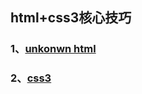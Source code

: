 ## html+css3核心技巧

### 1、[unkonwn html][1]

### 2、[css3][2]



[1]:<https://github.com/xiaoliuing/study-notes/blob/master/ready-notes/heml-css3/html.md>
[2]:<https://github.com/xiaoliuing/study-notes/blob/master/ready-notes/heml-css3/css3.md>

